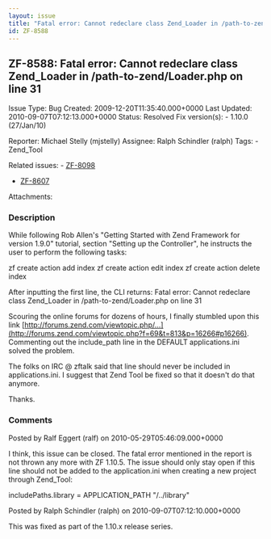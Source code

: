 ```yaml
---
layout: issue
title: "Fatal error: Cannot redeclare class Zend_Loader in /path-to-zend/Loader.php on line 31"
id: ZF-8588
---
```


ZF-8588: Fatal error: Cannot redeclare class Zend\_Loader in /path-to-zend/Loader.php on line 31
------------------------------------------------------------------------------------------------

 Issue Type: Bug Created: 2009-12-20T11:35:40.000+0000 Last Updated: 2010-09-07T07:12:13.000+0000 Status: Resolved Fix version(s): - 1.10.0 (27/Jan/10)
 
 Reporter:  Michael Stelly (mjstelly)  Assignee:  Ralph Schindler (ralph)  Tags: - Zend\_Tool
 
 Related issues: - [ZF-8098](/issues/browse/ZF-8098)
- [ZF-8607](/issues/browse/ZF-8607)
 
 Attachments: 
### Description

While following Rob Allen's "Getting Started with Zend Framework for version 1.9.0" tutorial, section "Setting up the Controller", he instructs the user to perform the following tasks:

zf create action add index zf create action edit index zf create action delete index

After inputting the first line, the CLI returns: Fatal error: Cannot redeclare class Zend\_Loader in /path-to-zend/Loader.php on line 31

Scouring the online forums for dozens of hours, I finally stumbled upon this link [http://forums.zend.com/viewtopic.php/…](http://forums.zend.com/viewtopic.php?f=69&t=813&p=16266#p16266). Commenting out the include\_path line in the DEFAULT applications.ini solved the problem.

The folks on IRC @ zftalk said that line should never be included in applications.ini. I suggest that Zend Tool be fixed so that it doesn't do that anymore.

Thanks.

 

 

### Comments

Posted by Ralf Eggert (ralf) on 2010-05-29T05:46:09.000+0000

I think, this issue can be closed. The fatal error mentioned in the report is not thrown any more with ZF 1.10.5. The issue should only stay open if this line should not be added to the application.ini when creating a new project through Zend\_Tool:

includePaths.library = APPLICATION\_PATH "/../library"

 

 

Posted by Ralph Schindler (ralph) on 2010-09-07T07:12:10.000+0000

This was fixed as part of the 1.10.x release series.

 

 